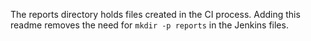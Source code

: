 <!--
SPDX-FileCopyrightText: 2025 Tsolo.io

SPDX-License-Identifier: Apache-2.0
-->

The reports directory holds files created in the CI process.
Adding this readme removes the need for `mkdir -p reports` in the Jenkins files.
